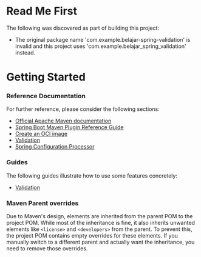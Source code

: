 # Read Me First
The following was discovered as part of building this project:

* The original package name 'com.example.belajar-spring-validation' is invalid and this project uses 'com.example.belajar_spring_validation' instead.

# Getting Started

### Reference Documentation
For further reference, please consider the following sections:

* [Official Apache Maven documentation](https://maven.apache.org/guides/index.html)
* [Spring Boot Maven Plugin Reference Guide](https://docs.spring.io/spring-boot/3.3.10/maven-plugin)
* [Create an OCI image](https://docs.spring.io/spring-boot/3.3.10/maven-plugin/build-image.html)
* [Validation](https://docs.spring.io/spring-boot/3.3.10/reference/io/validation.html)
* [Spring Configuration Processor](https://docs.spring.io/spring-boot/3.3.10/specification/configuration-metadata/annotation-processor.html)

### Guides
The following guides illustrate how to use some features concretely:

* [Validation](https://spring.io/guides/gs/validating-form-input/)

### Maven Parent overrides

Due to Maven's design, elements are inherited from the parent POM to the project POM.
While most of the inheritance is fine, it also inherits unwanted elements like `<license>` and `<developers>` from the parent.
To prevent this, the project POM contains empty overrides for these elements.
If you manually switch to a different parent and actually want the inheritance, you need to remove those overrides.

